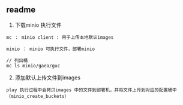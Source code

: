 ## readme

1. 下载minio 执行文件

``` 
mc ： minio client : 用于上传本地默认images

minio ： minio 可执行文件，部署minio

// 列出桶
mc ls minio/gaea/guc
```
2. 添加默认上传文件到images
``` 
play 执行过程中会拷贝images 中的文件到部署机，并将文件上传到对应的配置桶中（minio_create_buckets）
```
